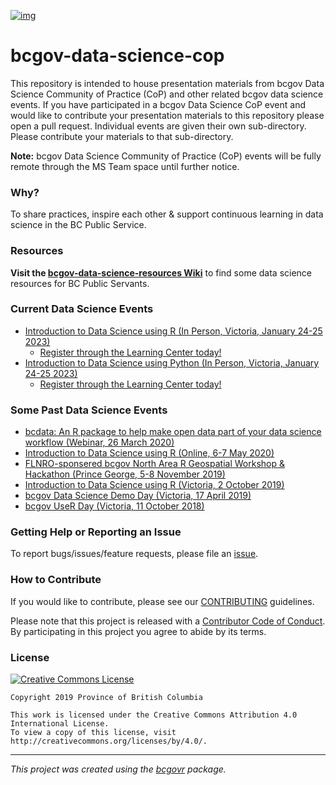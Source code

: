 [![img](https://img.shields.io/badge/Lifecycle-Stable-97ca00)](https://github.com/bcgov/repomountie/blob/master/doc/lifecycle-badges.md)

# bcgov-data-science-cop

This repository is intended to house presentation materials from bcgov Data Science Community of Practice (CoP) and other related bcgov data science events. If you have participated in a bcgov Data Science CoP event and would like to contribute your presentation materials to this repository please open a pull request. Individual events are given their own sub-directory. Please contribute your materials to that sub-directory.

**Note:** bcgov Data Science Community of Practice (CoP) events will be fully remote through the MS Team space until further notice.

### Why?

To share practices, inspire each other & support continuous learning in data science in the BC Public Service.

### Resources

**Visit the [bcgov-data-science-resources Wiki](https://github.com/bcgov/bcgov-data-science-resources/wiki)** to find some data science resources for BC Public Servants.

### Current Data Science Events
- [Introduction to Data Science using R (In Person, Victoria, January 24-25 2023)](https://bcgov.github.io/ds-intro-to-r-2-day/index.html)
    - [Register through the Learning Center today!](https://learning.gov.bc.ca/psc/CHIPSPLM_6/EMPLOYEE/ELM/c/LM_OD_EMPLOYEE_FL.LM_FND_LRN_FL.GBL?Page=LM_FND_LRN_RSLT_FL&Action=U&KWRD=%22ITEM-2120%22)
- [Introduction to Data Science using Python (In Person, Victoria, January 24-25 2023)](https://bcgov.github.io/ds-intro-to-python/)
    - [Register through the Learning Center today!](https://learning.gov.bc.ca/psc/CHIPSPLM_6/EMPLOYEE/ELM/c/LM_OD_EMPLOYEE_FL.LM_FND_LRN_FL.GBL?KWRD=%22ITEM-2121%22&Action=U&Page=LM_FND_LRN_RSLT_FL&)

### Some Past Data Science Events
 - [bcdata: An R package to help make open data part of your data science workflow (Webinar, 26 March 2020)](https://bcgov.github.io/bcgov-rstats-public-presentations/2020-03-26_bcdata_lunch_and_learn/bcdata-2020-lunch-and-learn.html#1)
 - [Introduction to Data Science using R (Online, 6-7 May 2020)](https://github.com/bcgov/ds-intro-to-r-2-day)
 - [FLNRO-sponsered bcgov North Area R Geospatial Workshop & Hackathon (Prince George, 5-8 November 2019)](https://github.com/bcgov/bcgov-r-geo-workshop)
 - [Introduction to Data Science using R (Victoria, 2 October 2019)](https://github.com/bcgov/ds-cop-intro-to-r)
 - [bcgov Data Science Demo Day (Victoria, 17 April 2019)](https://github.com/bcgov/bcgov-data-science-cop/tree/master/2019/2019-04-17_ds-demo-day-yyj)
 - [bcgov UseR Day (Victoria, 11 October 2018)](https://github.com/bcgov/bcgov-useR/tree/master/2018)


### Getting Help or Reporting an Issue

To report bugs/issues/feature requests, please file an [issue](https://github.com/bcgov/bcgov-data-science-cop/issues/).

### How to Contribute

If you would like to contribute, please see our [CONTRIBUTING](CONTRIBUTING.md) guidelines.

Please note that this project is released with a [Contributor Code of Conduct](CODE_OF_CONDUCT.md). By participating in this project you agree to abide by its terms.

### License

[![Creative Commons License](https://i.creativecommons.org/l/by/4.0/88x31.png)](http://creativecommons.org/licenses/by/4.0/)

```
Copyright 2019 Province of British Columbia

This work is licensed under the Creative Commons Attribution 4.0 International License.
To view a copy of this license, visit http://creativecommons.org/licenses/by/4.0/.
```
---
*This project was created using the [bcgovr](https://github.com/bcgov/bcgovr) package.* 
